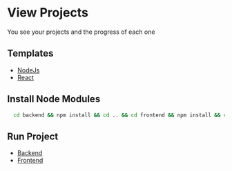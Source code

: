 # View Projects

You see your projects and the progress of each one

## Templates

- [NodeJs](https://github.com/4byt3s/nodejs-core)
- [React](https://github.com/4byt3s/react-core-vite)

## Install Node Modules
```sh
  cd backend && npm install && cd .. && cd frontend && npm install && cd ..
```

## Run Project

- [Backend](/backend)
- [Frontend](/frontend)